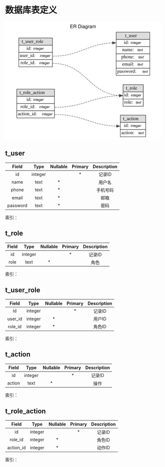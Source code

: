 # 数据库表定义

![ER图](./db_cicada.svg)

## t_user



| Field | Type | Nullable | Primary | Description |
| :-: | :-: | :-: | :-: | :-: |
| id | integer |  | * | 记录ID |
| name | text | * |  | 用户名 |
| phone | text | * |  | 手机号码 |
| email | text | * |  | 邮箱 |
| password | text | * |  | 密码 |





索引：


## t_role



| Field | Type | Nullable | Primary | Description |
| :-: | :-: | :-: | :-: | :-: |
| id | integer |  | * | 记录ID |
| role | text | * |  | 角色 |





索引：


## t_user_role



| Field | Type | Nullable | Primary | Description |
| :-: | :-: | :-: | :-: | :-: |
| id | integer |  | * | 记录ID |
| user_id | integer | * |  | 用户ID |
| role_id | integer | * |  | 角色ID |





索引：


## t_action



| Field | Type | Nullable | Primary | Description |
| :-: | :-: | :-: | :-: | :-: |
| id | integer |  | * | 记录ID |
| action | text | * |  | 操作 |





索引：


## t_role_action



| Field | Type | Nullable | Primary | Description |
| :-: | :-: | :-: | :-: | :-: |
| id | integer |  | * | 记录ID |
| role_id | integer | * |  | 角色ID |
| action_id | integer | * |  | 动作ID |





索引：


